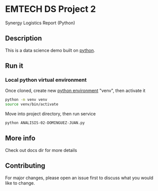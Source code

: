 # EMTECH DS Project 2

Synergy Logistics Report (Python)

## Description

This is a data science demo built on [python](https://www.python.org/).

## Run it

### Local python virtual environment

Once cloned, create new [python environment](https://docs.python.org/3/tutorial/venv.html) "venv", then activate it

```bash
python -m venv venv
source venv/bin/activate
```

Move into project directory, then run service

```bash
python ANALISIS-02-DOMINGUEZ-JUAN.py
```

## More info

Check out docs dir for more details

## Contributing

For major changes, please open an issue first to discuss what you would like to change.

